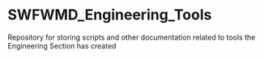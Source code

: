 # SWFWMD_Engineering_Tools
Repository for storing scripts and other documentation related to tools the Engineering Section has created
